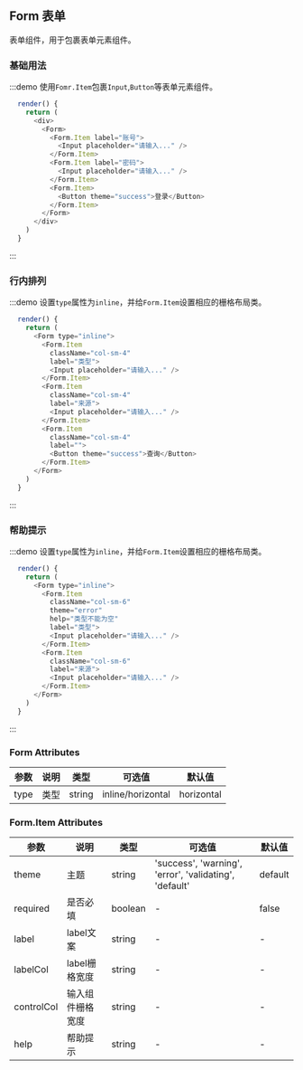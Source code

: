 ## Form 表单
表单组件，用于包裹表单元素组件。

### 基础用法

:::demo 使用`Fomr.Item`包裹`Input`,`Button`等表单元素组件。

```js
  render() {
    return (
      <div>
        <Form>
          <Form.Item label="账号">
            <Input placeholder="请输入..." />
          </Form.Item>
          <Form.Item label="密码">
            <Input placeholder="请输入..." />
          </Form.Item>
          <Form.Item>
            <Button theme="success">登录</Button>
          </Form.Item>
        </Form>
      </div>
    )
  }
```
:::

### 行内排列

:::demo 设置`type`属性为`inline`，并给`Form.Item`设置相应的栅格布局类。

```js
  render() {
    return (
      <Form type="inline">
        <Form.Item
          className="col-sm-4"
          label="类型">
          <Input placeholder="请输入..." />
        </Form.Item>
        <Form.Item
          className="col-sm-4"
          label="来源">
          <Input placeholder="请输入..." />
        </Form.Item>
        <Form.Item
          className="col-sm-4"
          label="">
          <Button theme="success">查询</Button>
        </Form.Item>
      </Form>
    )
  }
```
:::

### 帮助提示

:::demo 设置`type`属性为`inline`，并给`Form.Item`设置相应的栅格布局类。

```js
  render() {
    return (
      <Form type="inline">
        <Form.Item
          className="col-sm-6"
          theme="error"
          help="类型不能为空"
          label="类型">
          <Input placeholder="请输入..." />
        </Form.Item>
        <Form.Item
          className="col-sm-6"
          label="来源">
          <Input placeholder="请输入..." />
        </Form.Item>
      </Form>
    )
  }
```
:::

### Form Attributes
| 参数      | 说明    | 类型      | 可选值       | 默认值   |
|---------- |-------- |---------- |-------------  |-------- |
| type     | 类型   | string  |   inline/horizontal       |    horizontal    |

### Form.Item Attributes
| 参数      | 说明    | 类型      | 可选值       | 默认值   |
|---------- |-------- |---------- |-------------  |-------- |
| theme     | 主题  | string  |   'success', 'warning', 'error', 'validating', 'default'      |    default   |
| required    | 是否必填 | boolean  |   -     |   false  |
| label    | label文案 | string  |   -     |   - |
| labelCol    | label栅格宽度 | string  |   -     |   - |
| controlCol    | 输入组件栅格宽度 | string  |   -     |   - |
| help    | 帮助提示 | string  |   -     |   - |




